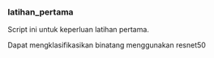 ### latihan_pertama

Script ini untuk keperluan latihan pertama.

Dapat mengklasifikasikan binatang menggunakan resnet50
